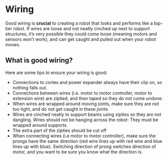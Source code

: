 # Wiring

Good wiring is **crucial** to creating a robot that looks and performs like a top-tier robot. If wires are loose and not neatly cinched up next to support structures, it’s very possible they could come loose (meaning motors and sensors won’t work), and can get caught and pulled out when your robot moves. 
 
## What is good wiring? 

Here are some tips to ensure your wiring is good: 
* Connections to cortex and power expander always have their clip on, so nothing falls out. 
* Connections between wires (i.e. motor to motor controller, motor to extension wire) are ziptied, and then taped so they do not come undone. 
* When wires are wrapped around moving joints, make sure they are not too tight, and do not get caught in these joints
* Wires are cinched neatly to support beams using zipties so they are not dangling. Wires should not be hanging across the robot: They must be wrapped around supports. 
* The extra part of the zipties should be cut off
* When connecting wires (i.e motor to motor controller), make sure the prongs have the same direction (red wire lines up with red wire and blue lines up with blue). Switching direction of prong switches direction of motor, and you want to be sure you know what the direction is.
 
